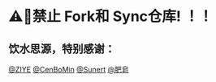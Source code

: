 # ⚠️🚫禁止 Fork和 Sync仓库! ！！


饮水思源，特别感谢：
----------------
[@ZIYE](https://github.com/ziye888)
[@CenBoMin](https://github.com/CenBoMin/GithubSync)
[@Sunert](https://github.com/Sunert)
[@肥皂](https://github.com/age174/-)
